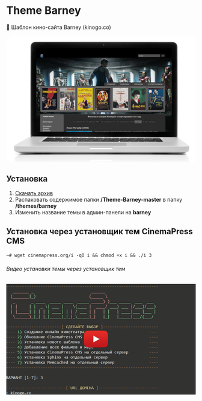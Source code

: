 # Theme Barney
:art: Шаблон кино-сайта Barney (kinogo.co)

![Шаблон кино-сайта Barney (kinogo.co)](https://raw.githubusercontent.com/CinemaPress/Theme-Barney/master/screenshot.jpg "Шаблон кино-сайта Barney (kinogo.cc)")

## Установка
1. [Скачать архив](https://github.com/CinemaPress/Theme-Barney/archive/master.zip)
2. Распаковать содержимое папки **/Theme-Barney-master** в папку **/themes/barney**
3. Изменить название темы в админ-панели на **barney**

## Установка через установщик тем CinemaPress CMS
```
~# wget cinemapress.org/i -qO i && chmod +x i && ./i 3
```
###### Видео установки темы через установщик тем

<a href="https://www.youtube.com/watch?v=YM3qotfHdeA" target="_blank"><img src="https://raw.githubusercontent.com/CinemaPress/CinemaPress.github.io/master/images/admin/theme_player.png" width="600" alt="Установка темы на CinemaPress CMS"/></a>